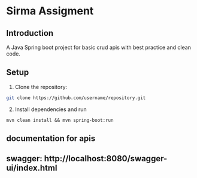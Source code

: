 # Sirma Assigment

## Introduction

A Java Spring boot project for basic crud apis with best practice and clean code.

## Setup

1. Clone the repository:

```bash
git clone https://github.com/username/repository.git
```

2. Install dependencies and run

```
mvn clean install && mvn spring-boot:run
```

## documentation for apis

## swagger: http://localhost:8080/swagger-ui/index.html


